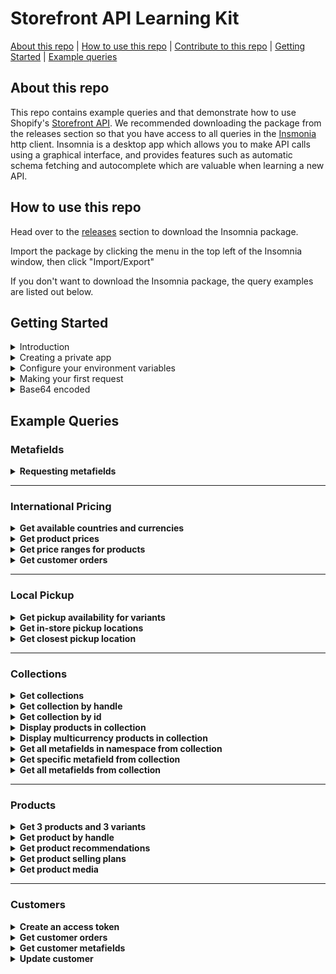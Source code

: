 
# Storefront API Learning Kit

[About this repo](#about-this-repo) | [How to use this repo](#how-to-use-this-repo) | [Contribute to this repo](https://github.com/Shopify/storefront-api-learning-kit/blob/main/contributing.md) | [Getting Started](#getting-started) | [Example queries](#example-queries) 

## About this repo

This repo contains example queries and that demonstrate how to use Shopify's [Storefront API](https://shopify.dev/docs/storefront-api/getting-started). We recommended downloading the package from the releases section so that you have access to all queries in the [Insmonia](https://insomnia.rest/) http client. Insomnia is a desktop app which allows you to make API calls using a graphical interface, and provides features such as automatic schema fetching and autocomplete which are valuable when learning a new API.

## How to use this repo

Head over to the [releases](https://github.com/Shopify/storefront-api-learning-kit/releases/) section to download the Insomnia package.

Import the package by clicking the menu in the top left of the Insomnia window, then click "Import/Export"

If you don't want to download the Insomnia package, the query examples are listed out below.

## Getting Started

<details><summary>Introduction</summary>
<p>

 This learning kit provides a set of common GraphQL queries and mutations used with the Shopify Storefront API.

 If not already familiar with GraphQL, or Shopify APIs, please consult the Shopify GraphQL learning kit  https://shopifypartnerblog.myshopify.com/blogs/blog/shopify-graphql-learning-kit?ref=minion-made

 The Shopify Storefront API gives you full creative control to customize your customers buying experience.

 With the Storefront API you can access several Shopify resource types with the following access scopes:
 - Read products, variants, and collections.
 - Read and modify customer details.
 - Read and modify checkouts.
 - Read store content like articles, blogs and comments.
 - Read subscription selling plans
 - Read and modify cart objects.

 Unlike the Admin API, the Storefront API is an unauthenticated API. 
 Any data exposed by the StoreFront API can be seen by any visitor to the store.
 Only use the StoreFront API when you're comfortable with that risk and the data that is being exposed.
 Risk can be mitigated by only providing access scopes required.
 For a complete list of access scopes consult Shopify documentation at https://shopify.dev/docs/storefront-api/access-scopes

 Access to the Storefront API can be granted by a merchant via a public sales channel, or private app.
 For simplicity of this tutorial, we'll use a private app to grant access to the Storefront API. 
 The process to create a private app is documented in the next section titled "Creating a Private App".

 Documentation for accessing the Storefront API via a public sales channel and private app can be found at https://shopify.dev/docs/storefront-api/getting-startedprivate-app

 The home of Storefront API related developer documents and tutorials can be found at https://shopify.dev/docs/storefront-api


</p>
</details>



<details><summary>Creating a private app</summary>
<p>

 To start using the StoreFront API we'll be need to create a private app.

 1. From your Shopify Admin, select Apps.
 2. Click Mange Private Apps towards the bottom of the Apps page.
 3. Click Create a New Private App
 4. Fill out the details of the private app.
 5. In the Storefront API section, select Allow this app to access your storefront data using the Storefront API.
 6. In the Storefront API permissions section, select which types of data you want to expose to the app. https://screenshot.click/31-55-0qq0l-qvj8z.png
 7. Click Save.
 8. Once the private app has been saved, scroll to the Storefront API section and copy the access token. https://screenshot.click/31-58-hghxw-jzqp3.png

</p>
</details>



<details><summary>Configure your environment variables</summary>
<p>

 Environment variables are JSON key-value pairs that allow you to refer to values without having to write them out everytime.

 For the tutorial, three environment variables will be utilized.

 1. “base_url” will be the Shopify store being connected to.
 - If your store is mydevstore.myshopify.com, enter “mydevstore.myshopify.com” here.
 2. “api_version” is the Storefront API version used for the API requests.
 - This can be changed to an earlier version or unstable depending on your use case.
 3. "storefront_access_token" used to populate the X-Shopify-Storefront-Access-Token request header 
 - This storefront access token generated from creating a private app.


</p>
</details>



<details><summary>Making your first request</summary>
<p>

 You should see at the top of the frame that we're using the "base_url" and "api_version" to build out the address for the endpoint.
 You can also click "Header" at the top to see the use of the "storefront_access_token"
 Hovering over either of these should show you the value that will be substituted into the request.
 If you don’t see your values, ensure you have the right environment selected.

 Once you've confirmed these three fields are set in your environment, try running the shop query below.
 If the Storefront API access token has been configured correctly, you should get your shop’s info back.


```graphql
query getShopDetails{
  shop {
			name
      primaryDomain{
        host
        url
      }
      paymentSettings{
        currencyCode
        acceptedCardBrands
        enabledPresentmentCurrencies
      }
		}
}
```
</p>
</details>



<details><summary>Base64 encoded</summary>
<p>
 Unlike the Admin API, all resource ID's in the StoreFront API are base64 encoded. 

 Storefront API GraphQL queries, or mutations requiring an id, need that id to be base-64 encoded.

 When using GraphQL to query a specific collection with the Admin API, your query would not use a base-64 encoded ID

 With the Storefront API to retrieve the same collection as illustrated with the Admin API, the id needs to be base-64 encoded.
 Z2lkOi8vc2hvcGlmeS9Db2xsZWN0aW9uLzE= as seen below is gid://shopify/Collection/1 base-64 encoded

 Modern program languages all support base-64 encoding and decoding of string.

```graphql
query getCollection{
   node (id:"Z2lkOi8vc2hvcGlmeS9Db2xsZWN0aW9uLzE=") {
    ... on Collection {
      id
      handle
    }
  }
}
```
</p>
</details>

## Example Queries

### Metafields

<details><summary><strong> Requesting metafields</strong></summary>
<p>

 Metafields allow merchants to store additional information for Shopify resources including:
 - Products 
 - Collections
 - Customers 
 - Blogs
 - Pages
 - Shop

 Unlike the Admin API, metafields must first be made visibile to the Storefront API. 
 To make metafields visible to the Storefront API use the Shopify Admin API mutation metafieldStorefrontVisibilityCreate.
 For more information on the metafieldStorefrontVisibilityCreate mutation consult the Shopify Admin API doc https://shopify.dev/docs/admin-api/graphql/reference/metafields/metafieldstorefrontvisibilitycreate

 For a complete Storefront API metafield reference please consult the metafield tutorial at
 https://shopify.dev/tutorials/retrieve-metafields-with-storefront-apiexpose-metafields-to-the-storefront-api

 Once the metafield for the given resource has been made visible to the Storefront API, it can be queried from that resource.

 For the resource types listed above, both a single metafield, and paginated list can be queried.

 The following example queries the Shop resource for the first ten available metafields using the shop's MetaFieldConnection

```graphql
query getShopMetafields {
    shop {
			name
      metafields(first:10){
        pageInfo{
          hasNextPage
          hasPreviousPage
        }
        edges{
          cursor
          node{
            id
            namespace
            key
            valueType
            value
          }
        }
      }
	}
}
```
</p>
</details>
<hr>

### International Pricing

<details><summary><strong>Get available countries and currencies</strong></summary>
<p>

https://github.com/Shopify/shopify-dev/pull/7829

```graphql
query getCountriesAndCurrencies @inContext(country: FR) {
  localization {
    availableCountries {
      currency {
        isoCode
        name
        symbol
      }
      isoCode
      name
      unitSystem
    }
    country {
      currency {
        isoCode
        name
        symbol
      }
      isoCode
      name
      unitSystem
    }
  }
}
```
</p>
</details>

<details><summary><strong>Get product prices</strong></summary>
<p>

https://github.com/Shopify/shopify-dev/pull/7829

```graphql
query allProducts @inContext(country: CA) {
  products(first: 1) {
    edges {
      node {
        variants(first:1) {
          edges {
            node {
              priceV2 {
                amount
                currencyCode
              }
            }
          }
        }
      }
    }
  }
}
```
</p>
</details>

<details><summary><strong>Get price ranges for products</strong></summary>
<p>

https://github.com/Shopify/shopify-dev/pull/7829

```graphql
query getProductPriceRanges @inContext(country: CA) {
  products(first: 1) {
    edges {
      node {
        title
        priceRange {
          minVariantPrice {
            amount
            currencyCode
          }
          maxVariantPrice {
            amount
            currencyCode
          }
        }
        compareAtPriceRange {
          minVariantPrice {
            amount
            currencyCode
          }
          maxVariantPrice {
            amount
            currencyCode
          }
        }
      }
    }
  }
}
```
</p>
</details>

<details><summary><strong>Get customer orders</strong></summary>
<p>



```graphql
query getcustomerOrders @inContext(country: FR) {
  customer(customerAccessToken: "token") {
    orders(first:10) {
      edges {
        node {
          totalPriceV2 {
            amount
            currencyCode # order's currency - USD (point in time)
          }
          lineItems(first:10) {
            edges {
              node {
                originalTotalPrice {
                  amount
                  currencyCode # order's currency - USD (point in time)
                }
                variant {
                  priceV2 {
                    amount
                    currencyCode # EUR variant's currency (past context)
                  }
                }
              }
            }
          }
        }
      }
    }
  }
}
```
</p>
</details>
<hr>

### Local Pickup

<details><summary><strong>Get pickup availability for variants</strong></summary>
<p>

https://github.com/Shopify/shopify/issues/285099 - unmerged as of June 3rd

```graphql
query getVariantLocationAvailability{
  productVariantStoreAvailabilities(first: 100, variant_id: "gid://shopify/ProductVariant/1") {
    edges {
      node {
        available
        location { name }
        pick_up_time
      }
    }
  }
}
```
</p>
</details>

<details><summary><strong>Get in-store pickup locations</strong></summary>
<p>

```graphql
query LocationsByDistance($location: GeoCoordinateInput!) {
  locations(near:$location, first: 5, sortKey: DISTANCE) {
    edges {
      node {
        id
        name
        address {
          formatted
        }
      }
    }
  }
}

```
_Variables_
```
{
	"location": {
		"latitude": 45.4553,
		"longitude": -75.6973
	}
}
```
</p>
</details>

<details><summary><strong>Get closest pickup location</strong></summary>
<p>

```graphql
query NearestPickupAvailability @inContext(preferredLocationId: "Z2lkOi8vc2hvcGlmeS9Mb2NhdGlvbi8x") {
  node(id: "Z2lkOi8vc2hvcGlmeS9Qcm9kdWN0VmFyaWFudC8z") {
    ... on ProductVariant {
      storeAvailability(first: 3) {
        edges {
          node {
            location {
              name
              address {
                formatted
              }
            }
          }
        }
      }
    }
  }
}
```
</p>
</details>
<hr>

### Collections

<details><summary><strong>Get collections</strong></summary>
<p>

Simple query to return the first 10 collections in the shop

Since a shop can contain multiple collections, pagination is required

```graphql
{
  collections(first: 10) {
    edges {
      cursor
      node {
        id
        handle
      }
    }
    pageInfo {
      hasNextPage
      hasPreviousPage
    }
  }
}
```
</p>
</details>

<details><summary><strong>Get collection by handle</strong></summary>
<p>

Simple query to return details from a collection object by passing the collection.handle as an argument

```graphql
{
  collectionByHandle (handle:"all") {
    id
    handle
  }
}
```
</p>
</details>

<details><summary><strong>Get collection by id</strong></summary>
<p>

Query that return details from a collection object by passing the collection.id as an argument
Since the `node` connection can apply to a range of different objects, a fragment is required to specify the type being returned
In this example, the "... on Collection" fragment allows us to return fields from a collection object

```graphql
{
  node (id:"Z2lkOi8vc2hvcGlmeS9Db2xsZWN0aW9uLzIxMjIzNzgxMTczNA==") {
    ... on Collection {
      id
      handle
    }
  }
}
```
</p>
</details>

<details><summary><strong>Display products in collection</strong></summary>
<p>

This query is returning data from a single collection, specified by the handle.

The data being returned in the product connection can be used to display a page of products.

The `products` connection requires pagination in this query, since collections can contain a large number of products. This query includes the `sortKey` argument on the products connection, this return products in the order specified by the sortKey

Products can contain multiple images, so the `images` connection requires pagination. In this example we only want to display 1 image per product, so we're only asking for first:1

Since products can contain multiple variants, we've asked the products connection to return price ranges.

The 'priceRange' object returns prices in the shop's currency. Multicurrency will be demonstrated in the next example

```graphql
{
  collectionByHandle (handle:"all") {
    id
    title
    products (first:50 sortKey:BEST_SELLING) {
      edges {
        node {
          id
          title
          vendor
          availableForSale
          images (first:1) {
            edges {
              node {
                id
                transformedSrc
                width
                height
                altText
              }
            }
          }
          priceRange {
            minVariantPrice {
              amount
              currencyCode
            }
            maxVariantPrice {
              amount
              currencyCode
            }
          }
        }
      }
    }
  }
}
```
</p>
</details>

<details><summary><strong>Display multicurrency products in collection</strong></summary>
<p>

This query is returning data from a single collection, specified by the handle.

The data being returned in the product connection can be used to display a page of products with multicurrency pricing.

Since products can contain multiple variants, we've asked the products connection to return price ranges.

The 'presentmentPriceRanges' object returns prices in all currencies offered by the shop. Since shops can offer multiple different currencies, the `presentmentPriceRanges` object requires pagination

```graphql
{
  collectionByHandle(handle: "all") {
    id
    title
    products(first: 50, sortKey: BEST_SELLING) {
      edges {
        node {
          id
          title
          vendor
          availableForSale
          images(first: 1) {
            edges {
              node {
                id
                transformedSrc
                width
                height
                altText
              }
            }
          }
          presentmentPriceRanges(first: 10) {
            edges {
              node {
                minVariantPrice {
                  amount
                  currencyCode
                }
                maxVariantPrice {
                  amount
                  currencyCode
                }
              }
            }
          }
        }
      }
    }
  }
}
```
</p>
</details>

<details><summary><strong>Get all metafields in namespace from collection</strong></summary>
<p>

Uses the `collectionByHandle` query to specify a collection by passing the handle. The `metafields` connection is using the `namespace` argument to return only metafields in a specific namespace.

Since collections can have a large number of metafields in a given namespace, pagination is required on the `metafields` connection.

```graphql
{
  collectionByHandle (handle:"all") {
    id
    metafields (first:10 namespace:"global") {
      edges {
        node {
          namespace
          key
          value
        }
      }
    }
  }
}
```
</p>
</details>

<details><summary><strong>Get specific metafield from collection</strong></summary>
<p>

Uses the `collectionByHandle` query to specify a collection by passing the handle.

The `metafield` connection is using the `namespace` and 'key' arguments to return a specific metafield.

Since only 1 metafield can exist in a given namespace with a given key, pagination is not required on the `metafield` connection.

```graphql
{
  collectionByHandle(handle: "all") {
    id
    metafield(namespace: "global", key: "instructions") {
      namespace
      key
      value
    }
  }
}
```
</p>
</details>

<details><summary><strong>Get all metafields from collection</strong></summary>
<p>

Uses the `collectionByHandle` query to specify a collection by passing the handle, and returns a list of all metafields attached to that collection.

Since collections can have a large number of metafields, pagination is required on the `metafields` connection.

```graphql
{
  collectionByHandle (handle:"all") {
    id
    metafields (first:10) {
      edges {
        node {
          namespace
          key
          value
        }
      }
    }
  }
}
```
</p>
</details>
<hr>

### Products

<details><summary><strong>Get 3 products and 3 variants</strong></summary>
<p>

This query gets the products connection, which is available from the QueryRoot, and asks for the first 3 products. It selects edges, the node, and fields from each of the returned product objects.

Since products also have a variants connection, we repeat a similar process to get information on the first 3 variants on each of those products.

```graphql
{
  products(first: 3) {
    edges {
      cursor
      node {
        id
        title
        description
        handle
        variants(first: 3) {
          edges {
            cursor
            node {
              id
              title
              quantityAvailable
              priceV2 {
                amount
                currencyCode
              }
            }
          }
        }
      }
    }
  }
}
```
</p>
</details>

<details><summary><strong>Get product by handle</strong></summary>
<p>

This query gets a single product connection, available from the QueryRoot, that matches the handle "my-test-product".

As only one product connection will be returned, we don't need to specify edges, node, or cursor.

```graphql
{
  productByHandle(handle: "my-test-product") {
    id
    title
    description
    variants(first: 3) {
      edges {
        cursor
        node {
          id
          title
          quantityAvailable
          priceV2 {
            amount
            currencyCode
          }
        }
      }
    }
  }
}
```
</p>
</details>

<details><summary><strong>Get product recommendations</strong></summary>
<p>

This query gets a single product connection, available from the QueryRoot, that matches the base64-encoded id of the product.

As only one product connection will be returned, we don't need to specify edges, node, or cursor.

```graphql
{
  productRecommendations(productId: "Z2lkOi8vc2hvcGlmeS9Qcm9kdWN0LzEyMzQ1Njc4OQ==") {
    id
    title
    description
    variants(first: 3) {
      edges {
        cursor
        node {
          id
          title
          quantityAvailable
          priceV2 {
            amount
            currencyCode
          }
        }
      }
    }
  }
}
```
</p>
</details>

<details><summary><strong>Get product selling plans</strong></summary>
<p>

```graphql
{
  products(first: 30) {
    edges {
      node {
        id
        title
        sellingPlanGroups(first: 5) {
          edges {
            node {
              appName
              name
              options {
                name
                values
              }
              sellingPlans(first: 5) {
                edges {
                  node {
                    id
                    description
                    recurringDeliveries
                    priceAdjustments {
                      adjustmentValue {
                   ... on SellingPlanPercentagePriceAdjustment {
                     adjustmentPercentage
                   }
                   ... on SellingPlanFixedAmountPriceAdjustment {
                     adjustmentAmount {
                       amount
                       currencyCode
                     }
                   }
                   ... on SellingPlanFixedPriceAdjustment {
                     price {
                       amount
                       currencyCode
                     }
                   }
                 }

                      orderCount
                    }
                    options {
                      name
                      value
                    }
                  }
                }
              }
            }
          }
        }
      }
    }
  }
}

```
</p>
</details>

<details><summary><strong>Get product media</strong></summary>
<p>

This query gets 3 products and their media; we use a fragment here to specify the fields that we want to return for each possible media type.

You cannot retrieve media for product variants with the Storefront API, only products. You cannot upload media, add media to a product, or delete media with the Storefront API, use the Admin API for these tasks.

https://shopify.dev/tutorials/manage-product-media-with-admin-api#retrieve-product-media-by-using-the-storefront-api

```graphql
{
  products(first: 3) {
    edges {
      cursor
      node {
        id
        title
        description
        media(first: 10) {
        edges {
          node {
            mediaContentType
            alt
            ...mediaFieldsByType
          }
        }
      }
      }
    }
  }
}

fragment mediaFieldsByType on Media {
  ...on ExternalVideo {
    id
    host
    embeddedUrl
  }
  ...on MediaImage {
    image {
      originalSrc
    }
  }
  ...on Model3d {
    sources {
      url
      mimeType
      format
      filesize
    }
  }
  ...on Video {
    sources {
      url
      mimeType
      format
      height
      width
    }
  }
}
```
</p>
</details>
<hr>

### Customers

<details><summary><strong>Create an access token</strong></summary>
<p>

The Storefront API allows access to a customer’s addresses, orders and metafields. To access customers, an app must have unauthenticated_read_customers access scope.

To query a customer, a customerAccessToken is required. This is obtained via the customerAccessTokenCreate mutation which exchanges a user’s email address and password for an access token.

```graphql
mutation customerAccessTokenCreate($input: CustomerAccessTokenCreateInput!) {
  customerAccessTokenCreate(input: $input) {
    customerAccessToken {
      accessToken
      expiresAt
    }
    customerUserErrors {
      code
      field
      message
    }
  }
}
```
_Variables_

```json
{
	"input": {
		"email": "user@example.com",
		"password": "HiZqFuDvDdQ7"
	}
}
```
</p>
</details>

<details><summary><strong>Get customer orders</strong></summary>
<p>

To query a customer, a customerAccessToken is required. This is obtained via the customerAccessTokenCreate mutation which exchanges a user’s email address and password for an access token.

```graphql
query getCustomerOrders($customerAccessToken: String!){
  customer(customerAccessToken: $customerAccessToken) {
    id
    orders(first:3) {
      edges {
        node {
          orderNumber
        }
      }
    }
  }
}
```
_Variables_

```json
{
	"customerAccessToken": "d794063da4e26c9b1a8d7b77bdfd6862"
}
```
</p>
</details>

<details><summary><strong>Get customer metafields</strong></summary>
<p>

To query a customer, a customerAccessToken is required. This is obtained via the customerAccessTokenCreate mutation which exchanges a user’s email address and password for an access token.

By default, the Storefront API can't read metafields. To expose specific metafields to the Storefront API, you need to use the GraphQL Admin API to allow them. For each metafield that you want to allow, you need to create a MetafieldStorefrontVisibility record.

https://shopify.dev/tutorials/retrieve-metafields-with-storefront-api#expose-metafields-to-the-storefront-api

```graphql
query CustomerMetafields($customerAccessToken: String!){
  customer(customerAccessToken: $customerAccessToken) {
    id
    email
    metafields (first:3) {
      edges {
        node {
          id
          key
          namespace
          value
        }
      }
    }
  }
}
```
_Variables_

```json
{
	"customerAccessToken": "d794063da4e26c9b1a8d7b77bdfd6862"
}
```
</p>
</details>

<details><summary><strong>Update customer</strong></summary>
<p>

To query a customer, a customerAccessToken is required. This is obtained via the customerAccessTokenCreate mutation which exchanges a user’s email address and password for an access token.

```graphql
mutation customerUpdate($customerAccessToken: String!, $customer: CustomerUpdateInput!) {
  customerUpdate(customerAccessToken: $customerAccessToken, customer: $customer) {
    customer {
      id
    }
    customerAccessToken {
      accessToken
      expiresAt
    }
    customerUserErrors {
      code
      field
      message
    }
  }
}
```
_Variables_

```json
{
	"customerAccessToken": "d794063da4e26c9b1a8d7b77bdfd6862",
	"customer": {
		"phone": "+61401425227"
	}
}
```
</p>
</details>

